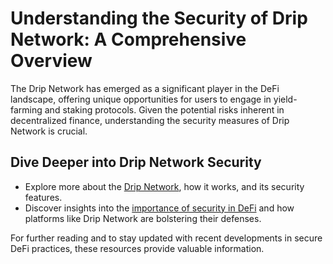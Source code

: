 # Understanding the Security of Drip Network: A Comprehensive Overview

The Drip Network has emerged as a significant player in the DeFi landscape, offering unique opportunities for users to engage in yield-farming and staking protocols. Given the potential risks inherent in decentralized finance, understanding the security measures of Drip Network is crucial.

## Dive Deeper into Drip Network Security

- Explore more about the [Drip Network](https://drip.network), how it works, and its security features.
- Discover insights into the [importance of security in DeFi](https://medium.com/defi-security) and how platforms like Drip Network are bolstering their defenses.

For further reading and to stay updated with recent developments in secure DeFi practices, these resources provide valuable information.